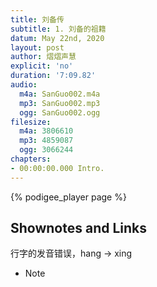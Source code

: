 ```yaml
---
title: 刘备传
subtitle: 1. 刘备的祖籍
datum: May 22nd, 2020
layout: post
author: 熠熠声慧
explicit: 'no'
duration: '7:09.82'
audio:
  m4a: SanGuo002.m4a
  mp3: SanGuo002.mp3
  ogg: SanGuo002.ogg
filesize:
  m4a: 3806610
  mp3: 4859087
  ogg: 3066244
chapters:
- 00:00:00.000 Intro.
---
```


<!---
The filesize block above can be deleted, if your audio files are hosted within the episodes directory.
It is only necessary for hosting remotely.
-->

{% podigee_player page %}

## Shownotes and Links
行字的发音错误，hang -> xing

* Note
